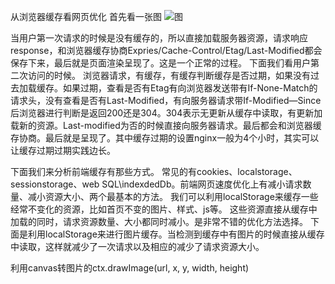 从浏览器缓存看网页优化
首先看一张图
![图](https://upload-images.jianshu.io/upload_images/330266-09ce149fb3f5cbee.png?imageMogr2/auto-orient/strip%7CimageView2/2/w/1240)

当用户第一次请求的时候是没有缓存的，所以直接加载服务器资源，请求响应response，和浏览器缓存协商Expries/Cache-Control/Etag/Last-Modified都会保存下来，最后就是页面渲染呈现了。这是一个正常的过程。
下面我们看用户第二次访问的时候。
浏览器请求，有缓存，有缓存判断缓存是否过期，如果没有过去加载缓存。如果过期，查看是否有Etag有向浏览器发送带有If-None-Match的请求头，没有查看是否有Last-Modified，有向服务器请求带If-Modified—Since后浏览器进行判断是返回200还是304。304表示无更新从缓存中读取，有更新加载新的资源。Last-modified为否的时候直接向服务器请求。最后都会和浏览器缓存协商。最后就是呈现了。其中缓存过期的设置nginx一般为4个小时，其实可以让缓存过期过期实践边长。

下面我们来分析前端缓存有那些方式。
常见的有cookies、localstorage、sessionstorage、web SQL\indexdedDb。前端网页速度优化上有减小请求数量、减小资源大小、两个最基本的方法。
我们可以利用localStorage来缓存一些经常不变化的资源，比如首页不变的图片、样式、js等。
这些资源直接从缓存中加载的同时，请求资源数量、大小都同时减小。是非常不错的优化方法选择。
下面是利用localStorage来进行图片缓存。当检测到缓存中有图片的时候直接从缓存中读取，这样就减少了一次请求以及相应的减少了请求资源大小。

利用canvas转图片的ctx.drawImage(url, x, y, width, height)




